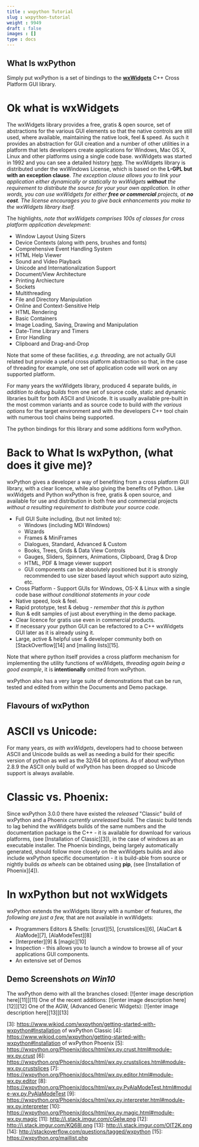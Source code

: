 ```yaml
---
title : wxpython Tutorial
slug : wxpython-tutorial
weight : 9949
draft : false
images : []
type : docs
---
```


What Is wxPython
---
Simply put wxPython is a set of bindings to the **[wxWidgets][1]** C++ Cross Platform GUI library.

Ok what is wxWidgets
====
The wxWidgets library provides a free, gratis & open source, set of abstractions for the various GUI elements so that the native controls are still used, where available, maintaining the native look, feel & speed. As such it provides an abstraction for GUI creation and a number of other utilities in a platform that lets developers create applications for Windows, Mac OS X, Linux and other platforms using a single code base. wxWidgets was started in 1992 and you can see a detailed history [here][2]. The wxWidgets library is distributed under the wxWindows License, which is based on the **L-GPL but with an exception clause**. *The exception clause allows you to link your application either dynamically or statically to wxWidgets **without** the requirement to distribute the source for your your own application. In other words, you can use wxWidgets for either **free or commercial** projects, at **no cost**. The license encourages you to give back enhancements you make to the wxWidgets library itself.*

The highlights, *note that wxWidgets comprises 100s of classes for cross platform application develepment*:

 - Window Layout Using Sizers
 - Device Contexts (along with pens, brushes and fonts)
 - Comprehensive Event Handling System
 - HTML Help Viewer
 - Sound and Video Playback
 - Unicode and Internationalization Support
 - Document/View Architecture
 - Printing Archiecture
 - Sockets
 - Multithreading
 - File and Directory Manipulation
 - Online and Context-Sensitive Help
 - HTML Rendering
 - Basic Containers
 - Image Loading, Saving, Drawing and Manipulation
 - Date-Time Library and Timers
 - Error Handling
 - Clipboard and Drag-and-Drop

Note that some of these facilities, *e.g. threading,* are not actually GUI related but provide a useful cross platform abstraction so that, in the case of threading for example, one set of application code will work on any supported platform.

For many years the wxWidgets library, produced 4 separate builds, *in addition to debug builds* from one set of source code, static and dynamic libraries built for both ASCII and Unicode. It is usually available pre-built in the most common variants and as source code to build *with the various options* for the target environment and with the developers C++ tool chain with numerous tool chains being supported.

The python bindings for this library and some additions form wxPython.

Back to What Is wxPython, (what does it give me)?
===

wxPython gives a developer a way of benefiting from a cross platform GUI library, with a clear licence, while also giving the benefits of Python. Like wxWidgets and Python wxPython is free, gratis & open source, and available for use and distribution in both free and commercial projects *without a resulting requirement to distribute your source code*.

 - Full GUI Suite including, (but not limited to):
   - Windows (including MDI Windows)
   - Wizards
   - Frames & MiniFrames
   - Dialogues, Standard, Advanced & Custom
   - Books, Trees, Grids & Data View Controls
   - Gauges, Sliders, Spinners, Animations, Clipboard, Drag & Drop
   - HTML, PDF & Image viewer support
   - GUI components can be absolutely positioned but it is strongly recommended to use sizer based layout which support auto sizing, etc.
 - Cross Platform - Support GUIs for Windows, OS-X & Linux with a single code base *without conditional statements in your code*
 - Native speed, look & feel.
 - Rapid prototype, test & debug - *remember that this is python*
 - Run & edit samples of just about everything in the demo package.
 - Clear licence for gratis use even in commercial products.
 - If necessary your python GUI can be refactored to a C++ wxWidgets GUI later as it is already using it.
 - Large, active & helpful user & developer community both on [StackOverflow][14] and [mailing lists][15].

Note that where python itself provides a cross platform mechanism for implementing the utility functions of wxWidgets, *threading again being a good example*, it is **intentionally** omitted from wxPython.

wxPython also has a very large suite of demonstrations that can be run, tested and edited from within the Documents and Demo package.

Flavours of wxPython
---

**ASCII vs Unicode**:
===
For many years, *as with wxWidgets*, developers had to choose between ASCII and Unicode builds as well as needing a build for their specific version of python as well as the 32/64 bit options. As of about wxPython 2.8.9 the ASCII only build of wxPython has been dropped so Unicode support is always available.

**Classic vs. Phoenix**:
===
Since wxPython 3.0.0 there have existed the *released* "Classic" build of wxPython and a Phoenix *currently unreleased* build.  The classic build tends to lag behind the wxWidgets builds of the same numbers and the documentation package is the C++ - it is available for download for various platforms, (see [Installation of Classic][3]), in the case of windows as an executable installer. The Phoenix bindings, being largely automatically generated, should follow more closely on the wxWidgets builds and also include wxPython specific documentation - it is build-able from source or nightly builds *as wheels* can be obtained using **pip**, (see [Installation of Phoenix][4]).

In wxPython but not wxWidgets
===

wxPython extends the wxWidgets library with a number of features, *the following are just a few,* that are not available in wxWidgets:

 - Programmers Editors & Shells: [crust][5], [crustslices][6], [AlaCart & AlaMode][7], [AlaModeTest][8]
 - [Interpreter][9] & [magic][10] 
 - Inspection - this allows you to launch a window to browse all of your applications GUI components.
 - An extensive set of Demos

Demo Screenshots *on Win10*
---
The wxPython demo with all the branches closed:
[![enter image description here][11]][11]
One of the recent additions:
[![enter image description here][12]][12]
One of the AGW, (Advanced Generic Widgets):
[![enter image description here][13]][13]


  [1]: https://www.wxwidgets.org/
  [2]: https://www.wxwidgets.org/about/history/
  [3]: https://www.wikiod.com/wxpython/getting-started-with-wxpython#Installation of wxPython Classic
  [4]: https://www.wikiod.com/wxpython/getting-started-with-wxpython#Installation of wxPython Phoenix
  [5]: https://wxpython.org/Phoenix/docs/html/wx.py.crust.html#module-wx.py.crust
  [6]: https://wxpython.org/Phoenix/docs/html/wx.py.crustslices.html#module-wx.py.crustslices
  [7]: https://wxpython.org/Phoenix/docs/html/wx.py.editor.html#module-wx.py.editor
  [8]: https://wxpython.org/Phoenix/docs/html/wx.py.PyAlaModeTest.html#module-wx.py.PyAlaModeTest
  [9]: https://wxpython.org/Phoenix/docs/html/wx.py.interpreter.html#module-wx.py.interpreter
  [10]: https://wxpython.org/Phoenix/docs/html/wx.py.magic.html#module-wx.py.magic
  [11]: http://i.stack.imgur.com/cGeIw.png
  [12]: http://i.stack.imgur.com/KQ68l.png
  [13]: http://i.stack.imgur.com/OlT2K.png
  [14]: http://stackoverflow.com/questions/tagged/wxpython
  [15]: https://wxpython.org/maillist.php

